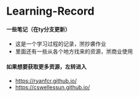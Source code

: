 # Learning-Record #
#### 一些笔记（在ty分支更新）
- 这是一个学习过程的记录，🈲抄袭作业
- 里面还有一些从各个地方找来的资源，🈲商业使用
#### 如果想要获取更多资源，左转进入
- https://ryanfcr.github.io/
- https://cswellessun.github.io/

